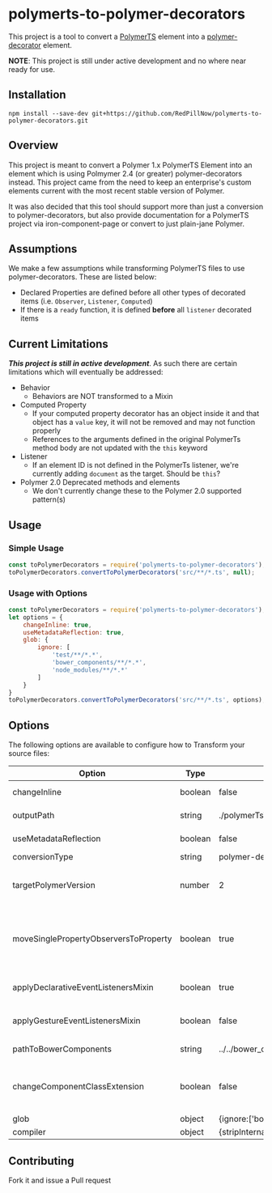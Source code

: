 # polymerts-to-polymer-decorators

This project is a tool to convert a [PolymerTS](https://github.com/nippur72/PolymerTS#observe) element into a [polymer-decorator](https://github.com/Polymer/polymer-decorators#observetargets-string) element.

**NOTE**: This project is still under active development and no where near ready for use.

## Installation

```cli
npm install --save-dev git+https://github.com/RedPillNow/polymerts-to-polymer-decorators.git
```

## Overview

This project is meant to convert a Polymer 1.x PolymerTS Element into an element which is using Polmymer 2.4 (or greater) polymer-decorators instead. This project came from the need to keep an enterprise's custom elements current with the most recent stable version of Polymer.

It was also decided that this tool should support more than just a conversion to polymer-decorators, but also provide documentation for a PolymerTS project via iron-component-page or convert to just plain-jane Polymer.

## Assumptions

We make a few assumptions while transforming PolymerTS files to use polymer-decorators. These are listed below:

* Declared Properties are defined before all other types of decorated items (i.e. `Observer`, `Listener`, `Computed`)
* If there is a `ready` function, it is defined **before** all `listener` decorated items

##  Current Limitations

**_This project is still in active development_**. As such there are certain limitations which will eventually be addressed:

* Behavior
	* Behaviors are NOT transformed to a Mixin
* Computed Property
	* If your computed property decorator has an object inside it and that object has a `value` key, it will not be removed and may not function properly
	* References to the arguments defined in the original PolymerTs method body are not updated with the `this` keyword
* Listener
	* If an element ID is not defined in the PolymerTs listener, we're currently adding `document` as the target. Should be `this`?
* Polymer 2.0 Deprecated methods and elements
	* We don't currently change these to the Polymer 2.0 supported pattern(s)

## Usage

### Simple Usage

```js
const toPolymerDecorators = require('polymerts-to-polymer-decorators');
toPolymerDecorators.convertToPolymerDecorators('src/**/*.ts', null);
```

### Usage with Options

```js
const toPolymerDecorators = require('polymerts-to-polymer-decorators');
let options = {
	changeInline: true,
	useMetadataReflection: true,
	glob: {
		ignore: [
			'test/**/*.*',
			'bower_components/**/*.*',
			'node_modules/**/*.*'
		]
	}
}
toPolymerDecorators.convertToPolymerDecorators('src/**/*.ts', options);
```

## Options

The following options are available to configure how to Transform your source files:

| Option | Type | Default | Description |
|--------|------|---------|-------------|
|changeInline|boolean|false|Set to true to overwrite the original source file|
|outputPath|string|./polymerTsToPolymerDecoratorsOutput/|The path where you want the converted files placed|
|useMetadataReflection|boolean|false|Set to true to use the Metadata Reflection API|
|conversionType|string|polymer-decorators|Currently not used|
|targetPolymerVersion|number|2|The target version of Polymer to convert your source files to. Currently only version 2 is supported|
|moveSinglePropertyObserversToProperty|boolean|true|If an `@observe` tag is only watching 1 property add an `observe` property to the property it's observing and remove the `@observe` decorator if true|
|applyDeclarativeEventListenersMixin|boolean|true|If true will add the DeclarativeEventListenersMixin to the class|
|applyGestureEventListenersMixin|boolean|false|If true will add the GestureEventListenersMixin to the class|
|pathToBowerComponents|string|../../bower_components|Path to the bower_components directory|
|changeComponentClassExtension|boolean|false|If true and the component class doesn't extend `Polymer.Element` the extension class will be replaced with `Polymer.Element`|
|glob|object|{ignore:['bower_components/**/*.*','node_modules/**/*.*']|Files we should ignore|
|compiler|object|{stripInternal:true,target:ts.ScriptTarget.ES5,experimentalDecorators:true,listEmittedFiles:true}|TypeScript Compiler options|

## Contributing

Fork it and issue a Pull request
